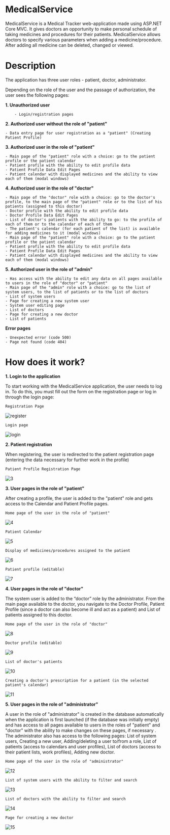 # MedicalService

MedicalService is a Medical Tracker web-application made using ASP.NET Core MVC. It gives doctors an opportunity to make personal schedule of taking medicines and procedures for their patients. MedicalService allows doctors to specify various parameters when adding a medicine/procedure. After adding all medicine can be deleted, changed or viewed. 

# Description

The application has three user roles - patient, doctor, administrator.

Depending on the role of the user and the passage of authorization, the user sees the following pages:

__1. Unauthorized user__
    
        - Login/registration pages
        
    
__2. Authorized user without the role of "patient"__

    - Data entry page for user registration as a "patient" (Creating Patient Profile)
    
 
__3. Authorized user in the role of "patient"__

    - Main page of the "patient" role with a choice: go to the patient profile or the patient calendar
    - Patient profile with the ability to edit profile data
    - Patient Profile Data Edit Pages
    - Patient calendar with displayed medicines and the ability to view each of them (modal windows)


__4. Authorized user in the role of "doctor"__

    - Main page of the "doctor" role with a choice: go to the doctor's profile, to the main page of the "patient" role or to the list of his patients (assigned to this doctor)
    - Doctor profile with the ability to edit profile data
    - Doctor Profile Data Edit Pages
    - List of doctor's patients with the ability to go: to the profile of each of them or to the calendar of each of them
    - The patient's calendar (for each patient of the list) is available for adding medicines to it (modal windows)
    - Main page of the "patient" role with a choice: go to the patient profile or the patient calendar
    - Patient profile with the ability to edit profile data
    - Patient Profile Data Edit Pages
    - Patient calendar with displayed medicines and the ability to view each of them (modal windows)
    
    
__5. Authorized user in the role of "admin"__

    - Has access with the ability to edit any data on all pages available to users in the role of "doctor" or "patient"
    - Main page of the "admin" role with a choice: go to the list of system users, to the list of patients or to the list of doctors
    - List of system users
    - Page for creating a new system user
    - System user editing page
    - List of doctors
    - Page for creating a new doctor
    - List of patients

__Error pages__

    - Unexpected error (code 500)
    - Page not found (code 404)
    
# How does it work?

__1. Login to the application__

To start working with the MedicalService application, the user needs to log in. To do this, you must fill out the form on the registration page or log in through the login page:

    Registration Page
![register](https://user-images.githubusercontent.com/70706111/169794481-c26622d4-1032-4e2c-9a0e-33366a8cfc3f.png)

    Login page
![login](https://user-images.githubusercontent.com/70706111/169794478-7292d385-f026-42b5-816a-bcc947389ad9.png)

__2. Patient registration__

When registering, the user is redirected to the patient registration page (entering the data necessary for further work in the profile)

    Patient Profile Registration Page
 ![3](https://user-images.githubusercontent.com/70706111/169796720-63720a36-fafa-483f-8f16-04da62c2ad9f.png)
    
__3. User pages in the role of "patient"__

After creating a profile, the user is added to the "patient" role and gets access to the Calendar and Patient Profile pages.

    Home page of the user in the role of "patient"
![4](https://user-images.githubusercontent.com/70706111/169796723-cf99af63-c99d-4cda-ac2d-805b8d46cd60.png)

    Patient Calendar
![5](https://user-images.githubusercontent.com/70706111/169796726-4e7ad0f5-70f4-4b2b-bbcf-9a275097d914.png)

    Display of medicines/procedures assigned to the patient
![6](https://user-images.githubusercontent.com/70706111/169796730-1cc80fd9-1e6f-4b52-9e6a-544427418842.png)

    Patient profile (editable)
![7](https://user-images.githubusercontent.com/70706111/169796732-1d190f85-aeae-47ec-9bda-8716bdb90dd2.png)

__4. User pages in the role of "doctor"__

The system user is added to the “doctor” role by the administrator. From the main page available to the doctor, you navigate to the Doctor Profile, Patient Profile (since a doctor can also become ill and act as a patient) and List of patients assigned to this doctor.

    Home page of the user in the role of "doctor"
![8](https://user-images.githubusercontent.com/70706111/169796735-bdfc730a-a812-4e3f-a9d4-545f8d05c747.png)

    Doctor profile (editable)
![9](https://user-images.githubusercontent.com/70706111/169796740-601f698d-f956-4e2a-aa22-db61aad56abf.png)

    List of doctor's patients
![10](https://user-images.githubusercontent.com/70706111/169796742-d9cefa76-d00d-4bd2-8c98-b1a8d4c871dd.png)    

    Creating a doctor's prescription for a patient (in the selected patient's calendar)
![11](https://user-images.githubusercontent.com/70706111/169796745-28c1c618-822c-49bd-9cfb-c7a6443ffac9.png)

__5. User pages in the role of "administrator"__

A user in the role of "administrator" is created in the database automatically when the application is first launched (if the database was initially empty) and has access to all pages available to users in the roles of "patient" and "doctor" with the ability to make changes on these pages, if necessary .
The administrator also has access to the following pages: List of system users, Creating a new user, Adding/deleting a user to/from a role, List of patients (access to calendars and user profiles), List of doctors (access to their patient lists, work profiles), Adding new doctor.

    Home page of the user in the role of "administrator"
![12](https://user-images.githubusercontent.com/70706111/169796747-f331b40e-df2b-4f50-a8b0-e20236f44841.png)

    List of system users with the ability to filter and search
![13](https://user-images.githubusercontent.com/70706111/169796749-d7acf52e-a8b5-4221-8c7a-c2e8b063a36e.png)

    List of doctors with the ability to filter and search
![14](https://user-images.githubusercontent.com/70706111/169796751-1a04ab8d-92b1-477e-84c0-5ebb48252a43.png)

    Page for creating a new doctor
![15](https://user-images.githubusercontent.com/70706111/169796755-52177de1-9c0a-45a8-851b-1f0ebaef8aac.png)
